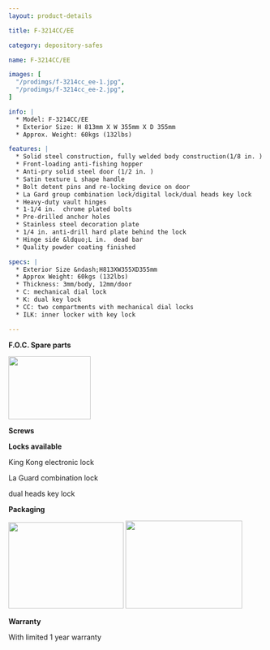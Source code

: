 ```yaml
---
layout: product-details

title: F-3214CC/EE

category: depository-safes

name: F-3214CC/EE

images: [
  "/prodimgs/f-3214cc_ee-1.jpg",
  "/prodimgs/f-3214cc_ee-2.jpg",
]

info: |
  * Model: F-3214CC/EE
  * Exterior Size: H 813mm X W 355mm X D 355mm
  * Approx. Weight: 60kgs (132lbs)

features: |
  * Solid steel construction, fully welded body construction(1/8 in. )
  * Front-loading anti-fishing hopper
  * Anti-pry solid steel door (1/2 in. )
  * Satin texture L shape handle
  * Bolt detent pins and re-locking device on door
  * La Gard group combination lock/digital lock/dual heads key lock
  * Heavy-duty vault hinges
  * 1-1/4 in.  chrome plated bolts
  * Pre-drilled anchor holes
  * Stainless steel decoration plate
  * 1/4 in. anti-drill hard plate behind the lock
  * Hinge side &ldquo;L in.  dead bar
  * Quality powder coating finished

specs: |
  * Exterior Size &ndash;H813XW355XD355mm
  * Approx Weight: 60kgs (132lbs)
  * Thickness: 3mm/body, 12mm/door
  * C: mechanical dial lock
  * K: dual key lock
  * CC: two compartments with mechanical dial locks
  * ILK: inner locker with key lock

---
```


**F.O.C. Spare parts**

<img alt="" src="{IMAGE_CDN}/f-3214cc_ee-3.jpg" style="width: 162px; height: 124px;" />

**Screws**

**Locks available**

King Kong electronic lock

La Guard combination lock

dual heads key lock

**Packaging**

<img alt="" src="{IMAGE_CDN}/f-3214cc_ee-4.jpg" style="width: 227px; height: 170px;" />

<img alt="" src="{IMAGE_CDN}/f-3214cc_ee-5.jpg" style="width: 230px; height: 173px;" />

**Warranty**

With limited 1 year warranty
